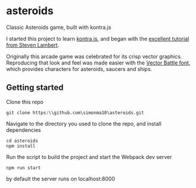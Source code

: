 # asteroids
Classic Asteroids game, built with kontra.js

I started this project to learn [kontra.js](https://straker.github.io/kontra/), and began with the [excellent tutorial from Steven Lambert](https://medium.com/web-maker/making-asteroids-with-kontra-js-and-web-maker-95559d39b45f).

Originally this arcade game was celebrated for its crisp vector graphics. Reproducing that look and feel was made easier with the [Vector Battle font](https://www.fontspace.com/freaky-fonts/vector-battle), which provides characters for asteroids, saucers and ships.

## Getting started
Clone this repo
```
git clone https:\\github.com\simonma10\asteroids.git
```
Navigate to the directory you used to clone the repo, and install dependencies
```
cd asteroids
npm install
```
Run the script to build the project and start the Webpack dev server
```
npm run start
```
by default the server runs on localhost:8000
